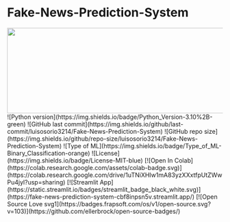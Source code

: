 # Fake-News-Prediction-System

<img src="Images/git_scientist.png" width="840" height="200" allow="autoplay">
![Python version](https://img.shields.io/badge/Python_Version-3.10%2B-green)
![GitHub last commit](https://img.shields.io/github/last-commit/luisosorio3214/Fake-News-Prediction-System)
![GitHub repo size](https://img.shields.io/github/repo-size/luisosorio3214/Fake-News-Prediction-System)
![Type of ML](https://img.shields.io/badge/Type_of_ML-Binary_Classification-orange)
![License](https://img.shields.io/badge/License-MIT-blue)
[![Open In Colab](https://colab.research.google.com/assets/colab-badge.svg)](https://colab.research.google.com/drive/1uTNiXHIw1mA83yzXXxtfpUtZWwPu4jyl?usp=sharing)
[![Streamlit App](https://static.streamlit.io/badges/streamlit_badge_black_white.svg)](https://fake-news-prediction-system-cbf8inpsn5v.streamlit.app/)
[![Open Source Love svg1](https://badges.frapsoft.com/os/v1/open-source.svg?v=103)](https://github.com/ellerbrock/open-source-badges/)
